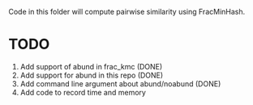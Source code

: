 Code in this folder will compute pairwise similarity using FracMinHash.

# TODO

1. Add support of abund in frac_kmc (DONE)
1. Add support for abund in this repo (DONE)
1. Add command line argument about abund/noabund (DONE)
1. Add code to record time and memory 